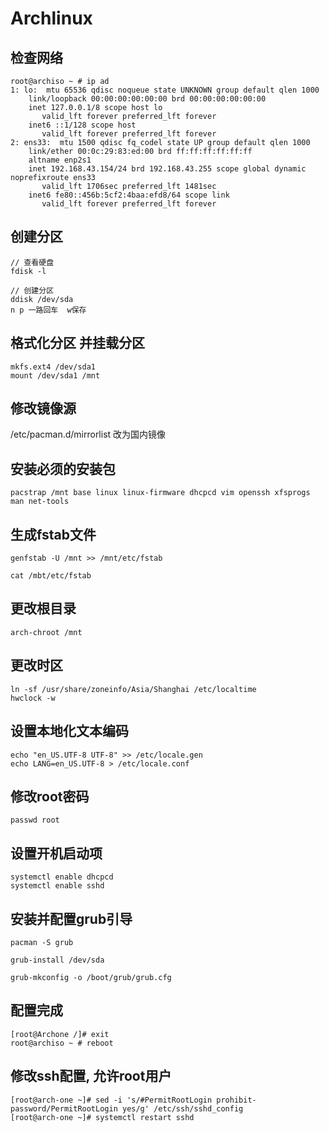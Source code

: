 # Archlinux

## 检查网络
```
root@archiso ~ # ip ad                                                                           
1: lo:  mtu 65536 qdisc noqueue state UNKNOWN group default qlen 1000
    link/loopback 00:00:00:00:00:00 brd 00:00:00:00:00:00
    inet 127.0.0.1/8 scope host lo
       valid_lft forever preferred_lft forever
    inet6 ::1/128 scope host 
       valid_lft forever preferred_lft forever
2: ens33:  mtu 1500 qdisc fq_codel state UP group default qlen 1000
    link/ether 00:0c:29:83:ed:00 brd ff:ff:ff:ff:ff:ff
    altname enp2s1
    inet 192.168.43.154/24 brd 192.168.43.255 scope global dynamic noprefixroute ens33
       valid_lft 1706sec preferred_lft 1481sec
    inet6 fe80::456b:5cf2:4baa:efd8/64 scope link 
       valid_lft forever preferred_lft forever
```

## 创建分区

```
// 查看硬盘
fdisk -l

// 创建分区
ddisk /dev/sda 
n p 一路回车  w保存
```

## 格式化分区 并挂载分区
```
mkfs.ext4 /dev/sda1
mount /dev/sda1 /mnt
```

## 修改镜像源
/etc/pacman.d/mirrorlist 改为国内镜像

## 安装必须的安装包
```
pacstrap /mnt base linux linux-firmware dhcpcd vim openssh xfsprogs man net-tools
```

## 生成fstab文件
```
genfstab -U /mnt >> /mnt/etc/fstab  

cat /mbt/etc/fstab
```

## 更改根目录
```
arch-chroot /mnt
```

## 更改时区
```
ln -sf /usr/share/zoneinfo/Asia/Shanghai /etc/localtime
hwclock -w
```

## 设置本地化文本编码
```
echo "en_US.UTF-8 UTF-8" >> /etc/locale.gen
echo LANG=en_US.UTF-8 > /etc/locale.conf
```

## 修改root密码
```
passwd root
```

## 设置开机启动项
```
systemctl enable dhcpcd
systemctl enable sshd
```

## 安装并配置grub引导
```
pacman -S grub

grub-install /dev/sda

grub-mkconfig -o /boot/grub/grub.cfg
```

## 配置完成
```
[root@Archone /]# exit
root@archiso ~ # reboot
``` 

## 修改ssh配置, 允许root用户
```
[root@arch-one ~]# sed -i 's/#PermitRootLogin prohibit-password/PermitRootLogin yes/g' /etc/ssh/sshd_config
[root@arch-one ~]# systemctl restart sshd
```

